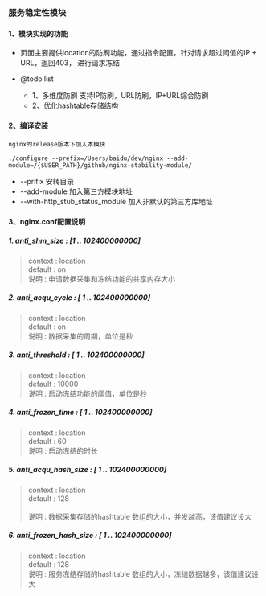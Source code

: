 ### 服务稳定性模块

#### 1、模块实现的功能
- 页面主要提供location的防刷功能，通过指令配置，针对请求超过阈值的IP + URL，返回403， 进行请求冻结

- @todo list
    - 1、多维度防刷 支持IP防刷，URL防刷，IP+URL综合防刷
    - 2、优化hashtable存储结构

#### 2、编译安装
    nginx的release版本下加入本模块

    ./configure --prefix=/Users/baidu/dev/nginx --add-module=/{$USER_PATH}/github/nginx-stability-module/

- --prifix 安转目录
- --add-module 加入第三方模块地址
- --with-http_stub_status_module 加入非默认的第三方库地址

#### 3、nginx.conf配置说明

##### 1. anti_shm_size : [1 .. 102400000000]  <br/> 
> context : location <br/> 
> default : on <br/> 
> 说明 : 申请数据采集和冻结功能的共享内存大小 <br/> 
   
##### 2. anti_acqu_cycle : [ 1 .. 102400000000]  <br/> 
> context : location <br/> 
> default : on <br/> 
> 说明 : 数据采集的周期，单位是秒 <br/> 

##### 3. anti_threshold : [ 1 .. 102400000000]  <br/> 
> context : location <br/> 
> default : 10000 <br/> 
> 说明 : 启动冻结功能的阈值，单位是秒 <br/> 
   
##### 4. anti_frozen_time : [ 1 .. 102400000000]  <br/> 
> context : location <br/> 
> default : 60 <br/> 
> 说明 : 启动冻结的时长 <br/> 

##### 5. anti_acqu_hash_size : [ 1 .. 102400000000]  <br/> 
> context : location <br/> 
> default : 128 <br/>  
> 说明 : 数据采集存储的hashtable 数组的大小，并发越高，该值建议设大 <br/> 

##### 6. anti_frozen_hash_size : [ 1 .. 102400000000]  <br/> 
> context : location <br/> 
> default : 128 <br/> 
> 说明 : 服务冻结存储的hashtable 数组的大小，冻结数据越多，该值建议设大 <br/> 


